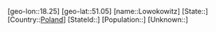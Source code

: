 ﻿---
location: [51.05,18.25]
type: City
tags:
- geo/City


SpocWebEntityId: 32114
isDeleted: false
confidential: public

---
[geo-lon::18.25]
[geo-lat::51.05]
[name::Lowokowitz]
[State::]
[Country::[Poland](geo/Continent/Europe/Poland.md)]
[StateId::]
[Population::]
[Unknown::]

